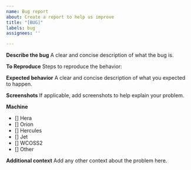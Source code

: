 ```yaml
---
name: Bug report
about: Create a report to help us improve
title: "[BUG]"
labels: bug
assignees: ''

---
```


**Describe the bug**
A clear and concise description of what the bug is.

**To Reproduce**
Steps to reproduce the behavior:

**Expected behavior**
A clear and concise description of what you expected to happen.

**Screenshots**
If applicable, add screenshots to help explain your problem.

**Machine**
- [] Hera
- [] Orion
- [] Hercules
- [] Jet
- [] WCOSS2
- [] Other

**Additional context**
Add any other context about the problem here.
